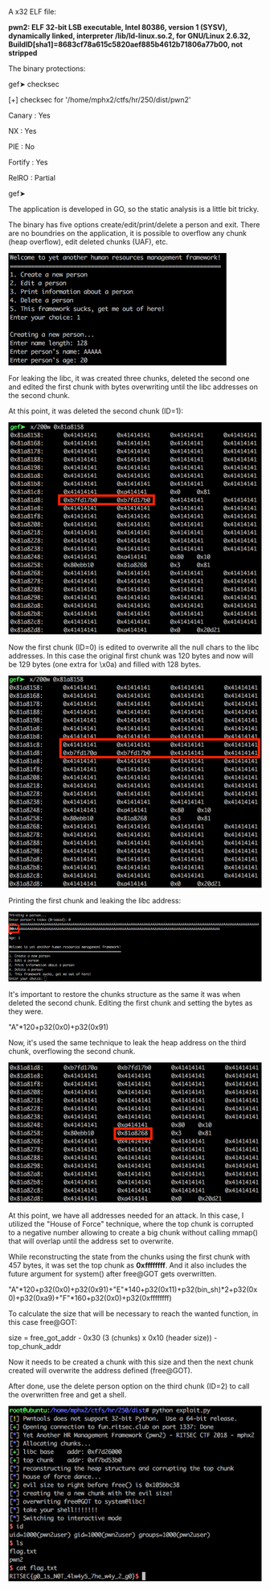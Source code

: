 A x32 ELF file:

**pwn2: ELF 32-bit LSB executable, Intel 80386, version 1 (SYSV), dynamically linked, interpreter /lib/ld-linux.so.2, for GNU/Linux 2.6.32, BuildID[sha1]=8683cf78a615c5820aef885b4612b71806a77b00, not stripped**

The binary protections:

gef➤  checksec

[+] checksec for '/home/mphx2/ctfs/hr/250/dist/pwn2'

Canary                        : Yes

NX                            : Yes

PIE                           : No

Fortify                       : Yes

RelRO                         : Partial

gef➤

The application is developed in GO, so the static analysis is a little bit tricky.

The binary has five options create/edit/print/delete a person and exit. There are no boundries on the application, it is possible to overflow any chunk (heap overflow), edit deleted chunks (UAF), etc. 

![app](pwn2_1.png)

For leaking the libc, it was created three chunks, deleted the second one and edited the first chunk with bytes overwriting until the libc addresses on the second chunk.

At this point, it was deleted the second chunk (ID=1):

![chunks](pwn2_2.png)

Now the first chunk (ID=0) is edited to overwrite all the null chars to the libc addresses. In this case the original first chunk was 120 bytes and now will be 129 bytes (one extra for \x0a) and filled with 128 bytes.

![filling](pwn2_3.png)

Printing the first chunk and leaking the libc address:

![libc](pwn2_4.png)

It's important to restore the chunks structure as the same it was when deleted the second chunk. Editing the first chunk and setting the bytes as they were.

"A"*120+p32(0x0)+p32(0x91)

Now, it's used the same technique to leak the heap address on the third chunk, overflowing the second chunk.

![heap](pwn2_5.png)

At this point, we have all addresses needed for an attack. In this case, I utilized the "House of Force" technique, where the top chunk is corrupted to a negative number allowing to create a big chunk without calling mmap() that will overlap until the address set to overwrite.

While reconstructing the state from the chunks using the first chunk with 457 bytes, it was set the top chunk as **0xffffffff**. And it also includes the future argument for system() after free@GOT gets overwritten.

"A"*120+p32(0x0)+p32(0x91)+"E"*140+p32(0x11)+p32(bin_sh)*2+p32(0x0)+p32(0xa9)+"F"*160+p32(0x0)+p32(0xffffffff)

To calculate the size that will be necessary to reach the wanted function, in this case free@GOT:

size = free_got_addr - 0x30 (3 (chunks) x 0x10 (header size)) - top_chunk_addr

Now it needs to be created a chunk with this size and then the next chunk created will overwrite the address defined (free@GOT).

After done, use the delete person option on the third chunk (ID=2) to call the overwritten free and get a shell.

![exploit](pwn2_final.png)

